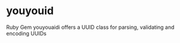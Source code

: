 youyouid
========

Ruby Gem youyouaidi offers a UUID class for parsing, validating and encoding UUIDs
